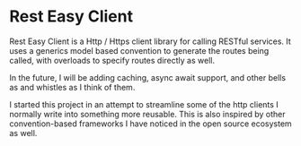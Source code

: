 # Rest Easy Client

Rest Easy Client is a Http / Https client library for calling RESTful services. It uses a generics model based convention to generate the routes being called, with overloads to specify routes directly as well.

In the future, I will be adding caching, async await support, and other bells as and whistles as I think of them.

I started this project in an attempt to streamline some of the http clients I normally write into something more reusable. This is also inspired by other convention-based frameworks I have noticed in the open source ecosystem as well.
